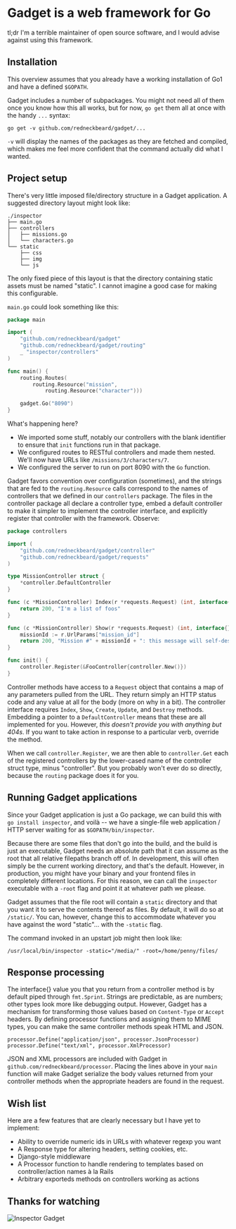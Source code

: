 Gadget is a web framework for Go
================================

tl;dr I'm a terrible maintainer of open source software, and I would advise
against using this framework.

Installation
------------

This overview assumes that you already have a working installation of Go1 and
have a defined `$GOPATH`.

Gadget includes a number of subpackages. You might not need all of them once
you know how this all works, but for now, `go get` them all at once with the
handy `...` syntax:

    go get -v github.com/redneckbeard/gadget/...

`-v` will display the names of the packages as they are fetched and compiled,
which makes me feel more confident that the command actually did what I wanted.

Project setup
-------------

There's very little imposed file/directory structure in a Gadget application. A
suggested directory layout might look like:

    ./inspector
    ├── main.go
    ├── controllers
    │   ├── missions.go
    │   └── characters.go
    └── static
        ├── css
        ├── img
        └── js

The only fixed piece of this layout is that the directory containing static
assets must be named "static". I cannot imagine a good case for making this
configurable.

`main.go` could look something like this:

```Go
package main

import (
	"github.com/redneckbeard/gadget"
	"github.com/redneckbeard/gadget/routing"
	_ "inspector/controllers"
)

func main() {
	routing.Routes(
		routing.Resource("mission",
			routing.Resource("character")))

	gadget.Go("8090")
}
```

What's happening here?

* We imported some stuff, notably our controllers with the blank identifier to ensure that `init` functions run in that package.
* We configured routes to RESTful controllers and made them nested. We'll now have URLs like `/missions/3/characters/7`.
* We configured the server to run on port 8090 with the `Go` function.

Gadget favors convention over configuration (sometimes), and the strings that are fed to the `routing.Resource` calls correspond to the names of controllers that we defined in our `controllers` package. The files in the controller package all declare a controller type, embed a default controller to make it simpler to implement the controller interface, and explicitly register that controller with the framework. Observe:

```Go
package controllers

import (
	"github.com/redneckbeard/gadget/controller"
	"github.com/redneckbeard/gadget/requests"
)

type MissionController struct {
	*controller.DefaultController
}

func (c *MissionController) Index(r *requests.Request) (int, interface{}) {
	return 200, "I'm a list of foos"
}

func (c *MissionController) Show(r *requests.Request) (int, interface{}) {
	missionId := r.UrlParams["mission_id"]
	return 200, "Mission #" + missionId + ": this message will self-destruct."
}

func init() {
	controller.Register(&FooController{controller.New()})
}
```

Controller methods have access to a `Request` object that contains a map of any parameters pulled from the URL. They return simply an HTTP status code and any value at all for the body (more on why in a bit). The controller interface requires `Index`, `Show`, `Create`, `Update`, and `Destroy` methods. Embedding a pointer to a `DefaultController` means that these are all implemented for you. However, _this doesn't provide you with anything but 404s_. If you want to take action in response to a particular verb, override the method.

When we call `controller.Register`, we are then able to `controller.Get` each
of the registered controllers by the lower-cased name of the controller struct
type, minus "controller". But you probably won't ever do so directly, because
the `routing` package does it for you.

Running Gadget applications
---------------------------

Since your Gadget application is just a Go package, we can build this with `go install inspector`, and voilà -- we have a single-file web application / HTTP server waiting for as `$GOPATH/bin/inspector`.

Because there are some files that don't go into the build, and the build is just an executable, Gadget needs an absolute path that it can assume as the root that all relative filepaths branch off of. In development, this will often simply be the current working directory, and that's the default. However, in production, you might have your binary and your frontend files in completely different locations. For this reason, we can call the `inspector` executable with a `-root` flag and point it at whatever path we please.

Gadget assumes that the file root will contain a `static` directory and that you want it to serve the contents thereof as files. By default, it will do so at `/static/`. You can, however, change this to accommodate whatever you have against the word "static"... with the `-static` flag.

The command invoked in an upstart job might then look like:

    /usr/local/bin/inspector -static="/media/" -root=/home/penny/files/

Response processing
-------------------

The interface{} value you that you return from a controller method is by
default piped through `fmt.Sprint`. Strings are predictable, as are numbers;
other types look more like debugging output. However, Gadget has a mechanism
for transforming those values based on `Content-Type` or `Accept` headers. By defining processor functions and assigning them to MIME types, you can make the same controller methods speak HTML and JSON.

    processor.Define("application/json", processor.JsonProcessor)
    processor.Define("text/xml", processor.XmlProcessor)

JSON and XML processors are included with Gadget in `github.com/redneckbeard/processor`. Placing the lines above in your `main` function will make Gadget serialize the body values returned from your controller methods when the appropriate headers are found in the request.

Wish list
---------

Here are a few features that are clearly necessary but I have yet to implement:

* Ability to override numeric ids in URLs with whatever regexp you want
* A Response type for altering headers, setting cookies, etc.
* Django-style middleware
* A Processor function to handle rendering to templates based on controller/action names à la Rails
* Arbitrary exporteds methods on controllers working as actions

Thanks for watching
-------------------

![Inspector Gadget](http://www.disneyclips.com/imagesnewb6/imageslwrakr01/inspectorgadget4.gif)
